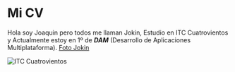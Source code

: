 **Mi CV**
=========

Hola soy Joaquin pero todos me llaman Jokin, 
Estudio en ITC Cuatrovientos y
Actualmente estoy en 1º de **_DAM_** (Desarrollo de Aplicaciones Multiplataforma).
[Foto Jokin](https://github.com/jokinn19/myCV/files/5283580/foto.orla.Joaquin.002.pdf)

 


![ITC Cuatrovientos](https://lh3.googleusercontent.com/proxy/-seNQt5oY8f8Qe97L3t66kYGOu2Jtwy_oD0379I2rwnebKdz4gDYShUUxJ15AwLxcWWkJHiNNcXjOr0b9rGVONSEyKH5e1MFQky4uoS3C7sRUaXsL5wPIoP4W51gw_N90ZpRBeofMHldgvu5ZGfJJPAFZ89X1iq3jao)
